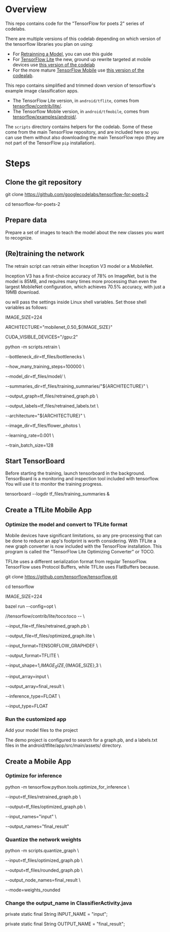 # Overview

This repo contains code for the "TensorFlow for poets 2" series of codelabs.

There are multiple versions of this codelab depending on which version 
of the tensorflow libraries you plan on using:

* For [Retrainning a Model](https://codelabs.developers.google.com/codelabs/tensorflow-for-poets/), you can use this guide
* For [TensorFlow Lite](https://www.tensorflow.org/mobile/tflite/) the new, ground up rewrite targeted at mobile devices
  use [this version of the codelab](https://codelabs.developers.google.com/codelabs/tensorflow-for-poets-2-tflite) 
* For the more mature [TensorFlow Mobile](https://www.tensorflow.org/mobile/mobile_intro) use 
  [this version of the codealab](https://codelabs.developers.google.com/codelabs/tensorflow-for-poets-2).


This repo contains simplified and trimmed down version of tensorflow's example image classification apps.

* The TensorFlow Lite version, in `android/tflite`, comes from [tensorflow/contrib/lite/](https://github.com/tensorflow/tensorflow/tree/master/tensorflow/contrib/lite).
* The Tensorflow Mobile version, in `android/tfmobile`, comes from [tensorflow/examples/android/](https://github.com/tensorflow/tensorflow/tree/master/tensorflow/examples/android).

The `scripts` directory contains helpers for the codelab. Some of these come from the main TensorFlow repository, and are included here so you can use them without also downloading the main TensorFlow repo (they are not part of the TensorFlow `pip` installation).

# Steps

## Clone the git repository

git clone https://github.com/googlecodelabs/tensorflow-for-poets-2

cd tensorflow-for-poets-2

## Prepare data

Prepare a set of images to teach the model about the new classes you want to recognize.

## (Re)training the network

The retrain script can retrain either Inception V3 model or a MobileNet. 

Inception V3 has a first-choice accuracy of 78% on ImageNet, but is the model is 85MB, and requires many times more processing than even the largest MobileNet configuration, which achieves 70.5% accuracy, with just a 19MB download.

ou will pass the settings inside Linux shell variables. Set those shell variables as follows:

IMAGE_SIZE=224

ARCHITECTURE="mobilenet_0.50_${IMAGE_SIZE}"

CUDA_VISIBLE_DEVICES="/gpu:2"

python -m scripts.retrain \

  --bottleneck_dir=tf_files/bottlenecks \

  --how_many_training_steps=100000 \

  --model_dir=tf_files/model/ \

  --summaries_dir=tf_files/training_summaries/"${ARCHITECTURE}" \

  --output_graph=tf_files/retrained_graph.pb \

  --output_labels=tf_files/retrained_labels.txt \

  --architecture="${ARCHITECTURE}" \

  --image_dir=tf_files/flower_photos \

  --learning_rate=0.001 \

  --train_batch_size=128

## Start TensorBoard

Before starting the training, launch tensorboard in the background. TensorBoard is a monitoring and inspection tool included with tensorflow. You will use it to monitor the training progress.

tensorboard --logdir tf_files/training_summaries &

## Create a TfLite Mobile App

### Optimize the model and convert to TFLite format

Mobile devices have significant limitations, so any pre-processing that can be done to reduce an app's footprint is worth considering. With TFLite a new graph converter is now included with the TensorFlow installation. This program is called the "TensorFlow Lite Optimizing Converter" or TOCO.

TFLite uses a different serialization format from regular TensorFlow. TensorFlow uses Protocol Buffers, while TFLite uses FlatBuffers because.

git clone https://github.com/tensorflow/tensorflow.git

cd tensorflow

IMAGE_SIZE=224

bazel run --config=opt \

  //tensorflow/contrib/lite/toco:toco -- \

  --input_file=tf_files/retrained_graph.pb \

  --output_file=tf_files/optimized_graph.lite \

  --input_format=TENSORFLOW_GRAPHDEF \

  --output_format=TFLITE \

  --input_shape=1,${IMAGE_SIZE},${IMAGE_SIZE},3 \

  --input_array=input \

  --output_array=final_result \

  --inference_type=FLOAT \

  --input_type=FLOAT

### Run the customized app

Add your model files to the project

The demo project is configured to search for a graph.pb, and a labels.txt files in the android/tflite/app/src/main/assets/ directory.

## Create a Mobile App

### Optimize for inference

python -m tensorflow.python.tools.optimize_for_inference \

  --input=tf_files/retrained_graph.pb \

  --output=tf_files/optimized_graph.pb \

  --input_names="input" \

  --output_names="final_result"


### Quantize the network weights

python -m scripts.quantize_graph \

  --input=tf_files/optimized_graph.pb \

  --output=tf_files/rounded_graph.pb \

  --output_node_names=final_result \

  --mode=weights_rounded

### Change the output_name in ClassifierActivity.java

private static final String INPUT_NAME = "input";

private static final String OUTPUT_NAME = "final_result";